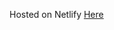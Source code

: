 Hosted on Netlify <a href="https://ginger-app.netlify.com/" alt="https://ginger-app.netlify.com/">Here</a>
